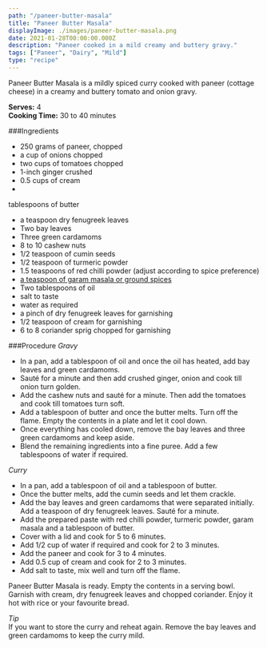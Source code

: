 ```yaml
---
path: "/paneer-butter-masala"
title: "Paneer Butter Masala"
displayImage: ./images/paneer-butter-masala.png
date: 2021-01-28T00:00:00.000Z
description: "Paneer cooked in a mild creamy and buttery gravy."
tags: ["Paneer", "Dairy", "Mild"]
type: "recipe"
---
```


Paneer Butter Masala is a mildly spiced curry cooked with paneer (cottage cheese) in a creamy and buttery tomato and onion gravy.

**Serves:** 4\
**Cooking Time:** 30 to 40 minutes

###Ingredients
- 250 grams of paneer, chopped
- a cup of onions chopped
- two cups of tomatoes chopped
- 1-inch ginger crushed
- 0.5 cups of cream
- 

tablespoons of butter
- a teaspoon dry fenugreek leaves
- Two bay leaves
- Three green cardamoms
- 8 to 10 cashew nuts
- 1/2 teaspoon of cumin seeds
- 1/2 teaspoon of turmeric powder
- 1.5 teaspoons of red chilli powder (adjust according to spice preference)
- <a href="https://en.wikipedia.org/wiki/Garam_masala" target="_blank" rel="noopener noreferrer" class="link"> a teaspoon of garam masala or ground spices </a>
- Two tablespoons of oil
- salt to taste
- water as required
- a pinch of dry fenugreek leaves for garnishing
- 1/2 teaspoon of cream for garnishing
- 6 to 8 coriander sprig chopped for garnishing


###Procedure
*Gravy*
- In a pan, add a tablespoon of oil and once the oil has heated, add bay leaves and green cardamoms. 
- Sauté for a minute and then add crushed ginger, onion and cook till onion turn golden. 
- Add the cashew nuts and sauté for a minute. Then add the tomatoes and cook till tomatoes turn soft. 
- Add a tablespoon of butter and once the butter melts. Turn off the flame. Empty the contents in a plate and let it cool down.
- Once everything has cooled down, remove the bay leaves and three green cardamoms and keep aside.
- Blend the remaining ingredients into a fine puree. Add a few tablespoons of water if required.

*Curry*
- In a pan, add a tablespoon of oil and a tablespoon of butter. 
- Once the butter melts, add the cumin seeds and let them crackle. 
- Add the bay leaves and green cardamoms that were separated initially. Add a teaspoon of dry fenugreek leaves. Sauté for a minute. 
- Add the prepared paste with red chilli powder, turmeric powder, garam masala and a tablespoon of butter.
- Cover with a lid and cook for 5 to 6 minutes. 
- Add 1/2 cup of water if required and cook for 2 to 3 minutes.
- Add the paneer and cook for 3 to 4 minutes. 
- Add 0.5 cup of cream and cook for 2 to 3 minutes. 
- Add salt to taste, mix well and turn off the flame. 

Paneer Butter Masala is ready. Empty the contents in a serving bowl. Garnish with cream, dry fenugreek leaves and chopped coriander. Enjoy it hot with rice or your favourite bread.

*Tip*\
If you want to store the curry and reheat again. Remove the bay leaves and green cardamoms to keep the curry mild.
